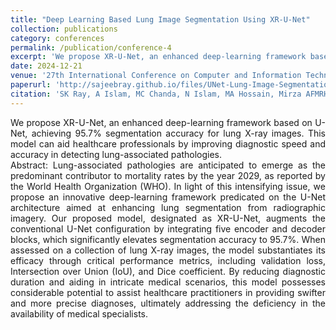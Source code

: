 ```yaml
---
title: "Deep Learning Based Lung Image Segmentation Using XR-U-Net"
collection: publications
category: conferences
permalink: /publication/conference-4
excerpt: 'We propose XR-U-Net, an enhanced deep-learning framework based on U-Net, achieving 95.7% segmentation accuracy for lung X-ray images. This model can aid healthcare professionals by improving diagnostic speed and accuracy in detecting lung-associated pathologies.'
date: 2024-12-21
venue: '27th International Conference on Computer and Information Technology (ICCIT), Cox’s Bazar, Bangladesh.'
paperurl: 'http://sajeebray.github.io/files/UNet-Lung-Image-Segmentation.pdf'
citation: 'SK Ray, A Islam, MC Chanda, N Islam, MA Hossain, Mirza AFMRH and Alamin, "Deep Learning Based Lung Image Segmentation Using XR-U-Net", 2024 27th International Conference on Computer and Information Technology (ICCIT), Cox’s Bazar, Bangladesh.'
---
```


<div align="justify"> 
We propose XR-U-Net, an enhanced deep-learning framework based on U-Net, achieving 95.7% segmentation accuracy for lung X-ray images. This model can aid healthcare professionals by improving diagnostic speed and accuracy in detecting lung-associated pathologies. 
<br>
Abstract: Lung-associated pathologies are anticipated to emerge as the predominant contributor to mortality rates by the year 2029, as reported by the World Health Organization (WHO). In light of this intensifying issue, we propose an innovative deep-learning framework predicated on the U-Net architecture aimed at enhancing lung segmentation from radiographic imagery. Our proposed model, designated as XR-U-Net, augments the conventional U-Net configuration by integrating five encoder and decoder blocks, which significantly elevates segmentation accuracy to 95.7%. When assessed on a collection of lung X-ray images, the model substantiates its efficacy through critical performance metrics, including validation loss, Intersection over Union (IoU), and Dice coefficient. By reducing diagnostic duration and aiding in intricate medical scenarios, this model possesses considerable potential to assist healthcare practitioners in providing swifter and more precise diagnoses, ultimately addressing the deficiency in the availability of medical specialists.
</div>
